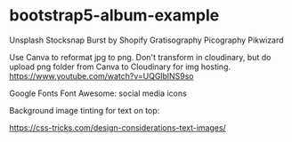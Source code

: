 # bootstrap5-album-example

Unsplash
Stocksnap
Burst by Shopify
Gratisography
Picography
Pikwizard

Use Canva to reformat jpg to png. Don't transform in cloudinary, but do upload png folder from Canva to Cloudinary for img hosting.
https://www.youtube.com/watch?v=UQGlblNS9so

Google Fonts
Font Awesome: social media icons

Background image tinting for text on top:

https://css-tricks.com/design-considerations-text-images/
